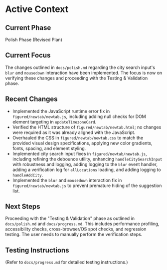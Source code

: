 # Active Context

## Current Phase
Polish Phase (Revised Plan)

## Current Focus
The changes outlined in `docs/polish.md` regarding the city search input's `blur` and `mousedown` interaction have been implemented. The focus is now on verifying these changes and proceeding with the Testing & Validation phase.

## Recent Changes
- Implemented the JavaScript runtime error fix in `figured/newtab/newtab.js`, including adding null checks for DOM element targeting in `updateTimezoneCard`.
- Verified the HTML structure of `figured/newtab/newtab.html`; no changes were required as it was already aligned with the JavaScript.
- Overhauled the CSS in `figured/newtab/newtab.css` to match the provided visual design specifications, applying new color gradients, fonts, spacing, and element styling.
- Implemented city search input fixes in `figured/newtab/newtab.js`, including refining the debounce utility, enhancing `handleCitySearchInput` with robustness and logging, adding logging to the `blur` event handler, adding a verification log for `allLocations` loading, and adding logging to `handleAddCity`.
- Implemented the `blur` and `mousedown` interaction fix in `figured/newtab/newtab.js` to prevent premature hiding of the suggestion list.

## Next Steps
Proceeding with the "Testing & Validation" phase as outlined in `docs/polish.md` and `docs/progress.md`. This includes performance profiling, accessibility checks, cross-browser/OS spot checks, and regression testing. The user needs to manually perform the verification steps.

## Testing Instructions
(Refer to `docs/progress.md` for detailed testing instructions.)
